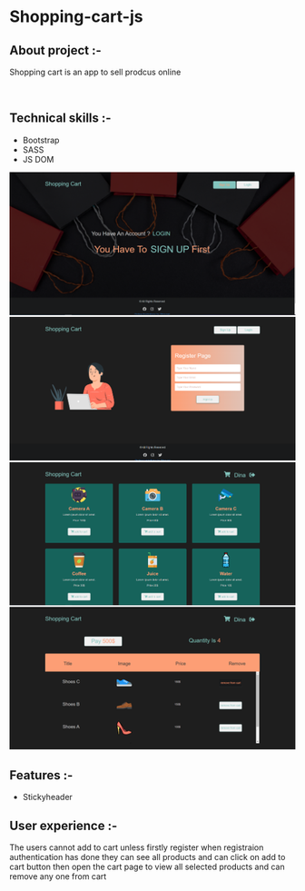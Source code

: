 # Shopping-cart-js


<h2>About project :- </h2>
<p>Shopping cart is an app to sell prodcus online </p>

</br>
<h2>Technical skills :-</h2>
<ul>
   <li>Bootstrap</li>
   <li>SASS</li>
   <li>JS DOM</li>
</ul>



![CHEESE](screenshot/Screenshot_1.png)
</br>
![CHEESE](screenshot/Screenshot_2.png)
</br>
![CHEESE](screenshot/Screenshot_3.png)
</br>
![CHEESE](screenshot/Screenshot_4.png)
</br>


<h2>Features :-</h2>
<ul>
   <li>Stickyheader</li>
</ul>

<h2>User experience :-</h2>
<p>The users cannot add to cart unless firstly register
when registraion authentication has done they can see all products and can click on add to cart button then open the cart page to view all selected products and can remove any one from cart</p>
